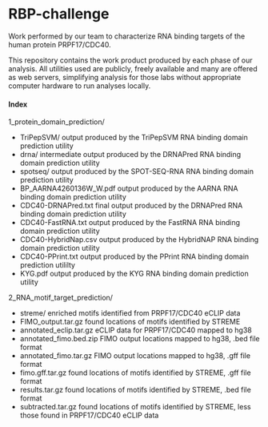 # RBP-challenge
Work performed by our team to characterize RNA binding targets of the human protein PRPF17/CDC40.

This repository contains the work product produced by each phase of our analysis. All utilities used are publicly, freely available and many are offered as web servers, simplifying analysis for those labs without appropriate computer hardware to run analyses locally. 


#### Index ####

1_protein_domain_prediction/

  * TriPepSVM/              output produced by the TriPepSVM RNA binding domain prediction utility  
  * drna/                   intermediate output produced by the DRNAPred RNA binding domain prediction utility 
  * spotseq/                output produced by the SPOT-SEQ-RNA RNA binding domain prediction utility   
  * BP_AARNA4260136W_W.pdf  output produced by the AARNA RNA binding domain prediction utility 
  * CDC40-DRNAPred.txt      final output produced by the DRNAPred RNA binding domain prediction utility 
  * CDC40-FastRNA.txt       output produced by the FastRNA RNA binding domain prediction utility 
  * CDC40-HybridNap.csv     output produced by the HybridNAP RNA binding domain prediction utility  
  * CDC40-PPrint.txt        output produced by the PPrint RNA binding domain prediction utililty 
  * KYG.pdf                 output produced by the KYG RNA binding domain prediction utility 
  
  
2_RNA_motif_target_prediction/

  * streme/                 enriched motifs identified from PRPF17/CDC40 eCLIP data 
  * FIMO_output.tar.gz      found locations of motifs identified by STREME  
  * annotated_eclip.tar.gz  eCLIP data for PRPF17/CDC40 mapped to hg38  
  * annotated_fimo.bed.zip  FIMO output locations mapped to hg38, .bed file format  
  * annotated_fimo.tar.gz   FIMO output locations mapped to hg38, .gff file format  
  * fimo.gff.tar.gz         found locations of motifs identified by STREME, .gff file format  
  * results.tar.gz          found locations of motifs identified by STREME, .bed file format  
  * subtracted.tar.gz       found locations of motifs identified by STREME, less those found in PRPF17/CDC40 eCLIP data  
